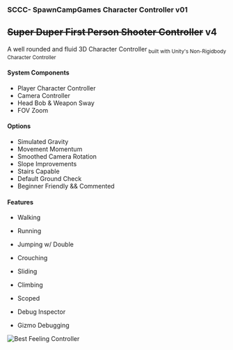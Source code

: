 ### SCCC- SpawnCampGames Character Controller v01
~~Super Duper First Person Shooter Controller~~ v4
---

A well rounded and fluid 3D Character Controller<sub>
built with Unity's Non-Rigidbody Character Controller</sub>
#### System Components
- Player Character Controller
- Camera Controller
- Head Bob & Weapon Sway
- FOV Zoom

#### Options
- Simulated Gravity
- Movement Momentum
- Smoothed Camera Rotation
- Slope Improvements
- Stairs Capable
- Default Ground Check
- Beginner Friendly && Commented

#### Features
- Walking
- Running
- Jumping w/ Double
- Crouching
- Sliding
- Climbing
- Scoped

- Debug Inspector
- Gizmo Debugging

![Best Feeling Controller](https://github.com/SpawnCampGames/SCG-Player-Controller/blob/main/SCG_Controller.png?raw=true)
